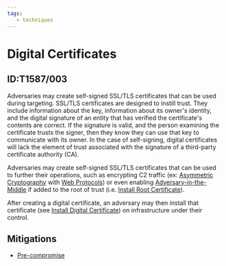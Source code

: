 ```yaml
---
tags:
   - techniques
---
```

# Digital Certificates
## ID:T1587/003
Adversaries may create self-signed SSL/TLS certificates that can be used during targeting. SSL/TLS certificates are designed to instill trust. They include information about the key, information about its owner's identity, and the digital signature of an entity that has verified the certificate's contents are correct. If the signature is valid, and the person examining the certificate trusts the signer, then they know they can use that key to communicate with its owner. In the case of self-signing, digital certificates will lack the element of trust associated with the signature of a third-party certificate authority (CA).

Adversaries may create self-signed SSL/TLS certificates that can be used to further their operations, such as encrypting C2 traffic (ex: [Asymmetric Cryptography](/mitre/techniques/T1573/002) with [Web Protocols](/mitre/techniques/T1071/001)) or even enabling [Adversary-in-the-Middle](/mitre/techniques/T1557) if added to the root of trust (i.e. [Install Root Certificate](/mitre/techniques/T1553/004)).

After creating a digital certificate, an adversary may then install that certificate (see [Install Digital Certificate](/mitre/techniques/T1608/003)) on infrastructure under their control.
## Mitigations
* [Pre-compromise](/mitre/mitigations/M1056)
